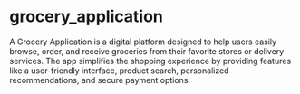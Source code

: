 # grocery_application
A Grocery Application is a digital platform designed to help users easily browse, order, and receive groceries from their favorite stores or delivery services. The app simplifies the shopping experience by providing features like a user-friendly interface, product search, personalized recommendations, and secure payment options. 
